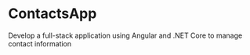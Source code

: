 # ContactsApp
Develop a full-stack application using Angular and .NET Core to manage contact information
